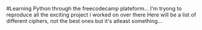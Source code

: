 #Learning Python through the freecodecamp plateform...
I'm tryong to reproduce all the exciting project i worked on over there
Here will be a list of different ciphers, not the best ones but it's atleast something...
